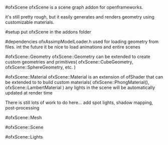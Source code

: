 #ofxScene
ofxScene is a scene graph addon for openframeworks.

it's still pretty rough, but it easily generates and renders geometry using customizable materials. 

#setup
put ofxScene in the addons folder

#dependencies
ofxAssimpModelLoader.h used for loading geometry from files. int the future it be nice to load animations and entire scenes

#ofxScene::Geometry
ofxScene::Geometry can be extended to create custom geometries and primitives( ofxScene::CubeGeometry, ofxScene::SphereGeometry, etc. )

#ofxScene::Material
ofxScene::Material is an extension of ofShader that can be extended to to build custom materials( ofxScene::PhongMaterial(), ofxScene::LambertMaterial )
any lights in the scene will be automatically updated at render time

There is still lots of work to do here... add spot lights, shadow mapping, post-processing

#ofxScene::Mesh

#ofxScene::Scene

#ofxScene::Lights



